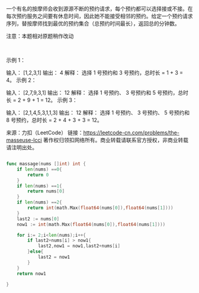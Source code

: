 一个有名的按摩师会收到源源不断的预约请求，每个预约都可以选择接或不接。在每次预约服务之间要有休息时间，因此她不能接受相邻的预约。给定一个预约请求序列，替按摩师找到最优的预约集合（总预约时间最长），返回总的分钟数。

注意：本题相对原题稍作改动

 

示例 1：

输入： [1,2,3,1]
输出： 4
解释： 选择 1 号预约和 3 号预约，总时长 = 1 + 3 = 4。
示例 2：

输入： [2,7,9,3,1]
输出： 12
解释： 选择 1 号预约、 3 号预约和 5 号预约，总时长 = 2 + 9 + 1 = 12。
示例 3：

输入： [2,1,4,5,3,1,1,3]
输出： 12
解释： 选择 1 号预约、 3 号预约、 5 号预约和 8 号预约，总时长 = 2 + 4 + 3 + 3 = 12。

来源：力扣（LeetCode）
链接：https://leetcode-cn.com/problems/the-masseuse-lcci
著作权归领扣网络所有。商业转载请联系官方授权，非商业转载请注明出处。
```go

func massage(nums []int) int {
	if len(nums) ==0{
		return 0
	}
	if len(nums) ==1{
		return nums[0]
	}
	if len(nums) ==2{
		return int(math.Max(float64(nums[0]),float64(nums[1])))
	}
	last2 := nums[0]
	now1 := int(math.Max(float64(nums[0]),float64(nums[1])))

	for i:= 2;i<len(nums);i++{
		if last2+nums[i] > now1{
			last2,now1 = now1,last2+nums[i]
		}else{
			last2 = now1
		}
	}
	return now1

}

```
